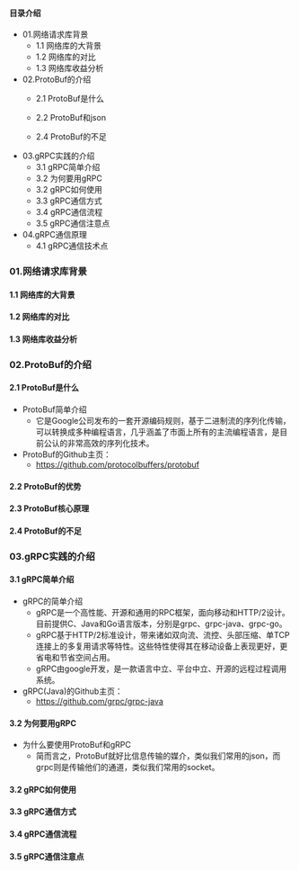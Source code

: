 #### 目录介绍
- 01.网络请求库背景
    - 1.1 网络库的大背景
    - 1.2 网络库的对比
    - 1.3 网络库收益分析
- 02.ProtoBuf的介绍
    - 2.1 ProtoBuf是什么
    - 2.2 ProtoBuf和json

    - 2.4 ProtoBuf的不足
- 03.gRPC实践的介绍
    - 3.1 gRPC简单介绍
    - 3.2 为何要用gRPC
    - 3.2 gRPC如何使用
    - 3.3 gRPC通信方式
    - 3.4 gRPC通信流程
    - 3.5 gRPC通信注意点
- 04.gRPC通信原理
    - 4.1 gRPC通信技术点




### 01.网络请求库背景
#### 1.1 网络库的大背景


#### 1.2 网络库的对比


#### 1.3 网络库收益分析



### 02.ProtoBuf的介绍
#### 2.1 ProtoBuf是什么
- ProtoBuf简单介绍
    - 它是Google公司发布的一套开源编码规则，基于二进制流的序列化传输，可以转换成多种编程语言，几乎涵盖了市面上所有的主流编程语言，是目前公认的非常高效的序列化技术。
- ProtoBuf的Github主页：
    - https://github.com/protocolbuffers/protobuf


#### 2.2 ProtoBuf的优势


#### 2.3 ProtoBuf核心原理


#### 2.4 ProtoBuf的不足



### 03.gRPC实践的介绍
#### 3.1 gRPC简单介绍
- gRPC的简单介绍
    - gRPC是一个高性能、开源和通用的RPC框架，面向移动和HTTP/2设计。目前提供C、Java和Go语言版本，分别是grpc、grpc-java、grpc-go。
    - gRPC基于HTTP/2标准设计，带来诸如双向流、流控、头部压缩、单TCP连接上的多复用请求等特性。这些特性使得其在移动设备上表现更好，更省电和节省空间占用。
    - gRPC由google开发，是一款语言中立、平台中立、开源的远程过程调用系统。
- gRPC(Java)的Github主页：
    - https://github.com/grpc/grpc-java



#### 3.2 为何要用gRPC
- 为什么要使用ProtoBuf和gRPC
    - 简而言之，ProtoBuf就好比信息传输的媒介，类似我们常用的json，而grpc则是传输他们的通道，类似我们常用的socket。


#### 3.2 gRPC如何使用


#### 3.3 gRPC通信方式


#### 3.4 gRPC通信流程



#### 3.5 gRPC通信注意点










